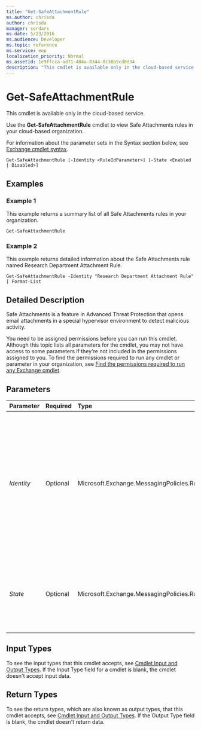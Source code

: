```yaml
---
title: "Get-SafeAttachmentRule"
ms.author: chrisda
author: chrisda
manager: serdars
ms.date: 5/23/2016
ms.audience: Developer
ms.topic: reference
ms.service: eop
localization_priority: Normal
ms.assetid: 1e9ffcca-ad71-404a-8344-0c38b5cd0d34
description: "This cmdlet is available only in the cloud-based service."
---
```


# Get-SafeAttachmentRule

This cmdlet is available only in the cloud-based service. 
  
Use the **Get-SafeAttachmentRule** cmdlet to view Safe Attachments rules in your cloud-based organization.
  
For information about the parameter sets in the Syntax section below, see [Exchange cmdlet syntax](https://technet.microsoft.com/library/bb123552.aspx). 
  
```
Get-SafeAttachmentRule [-Identity <RuleIdParameter>] [-State <Enabled | Disabled>]

```

## Examples
<a name="Examples"> </a>

### Example 1

This example returns a summary list of all Safe Attachments rules in your organization.
  
```
Get-SafeAttachmentRule
```

### Example 2

This example returns detailed information about the Safe Attachments rule named Research Department Attachment Rule.
  
```
Get-SafeAttachmentRule -Identity "Research Department Attachment Rule" | Format-List
```

## Detailed Description
<a name="DetailedDescription"> </a>

Safe Attachments is a feature in Advanced Threat Protection that opens email attachments in a special hypervisor environment to detect malicious activity. 
  
You need to be assigned permissions before you can run this cmdlet. Although this topic lists all parameters for the cmdlet, you may not have access to some parameters if they're not included in the permissions assigned to you. To find the permissions required to run any cmdlet or parameter in your organization, see [Find the permissions required to run any Exchange cmdlet](https://technet.microsoft.com/library/mt432940.aspx). 
  
## Parameters
<a name="DetailedDescription"> </a>

|**Parameter**|**Required**|**Type**|**Description**|
|:-----|:-----|:-----|:-----|
| _Identity_ <br/> |Optional  <br/> |Microsoft.Exchange.MessagingPolicies.Rules.Tasks.RuleIdParameter  <br/> | The _Identity_ parameter specifies the Safe Attachments rule that you want to view. <br/>  You can use any value that uniquely identifies the rule. For example: <br/>  Name <br/>  Distinguised name (DN) <br/>  GUID <br/> |
| _State_ <br/> |Optional  <br/> |Microsoft.Exchange.MessagingPolicies.Rules.RuleState  <br/> |The  _State_ parameter filters the results by the state of the rule. Valid values are `Enabled` and `Disabled`.  <br/> |
   
## Input Types
<a name="InputTypes"> </a>

To see the input types that this cmdlet accepts, see [Cmdlet Input and Output Types](http://go.microsoft.com/fwlink/p/?linkId=616387). If the Input Type field for a cmdlet is blank, the cmdlet doesn't accept input data. 
  
## Return Types
<a name="ReturnTypes"> </a>

To see the return types, which are also known as output types, that this cmdlet accepts, see [Cmdlet Input and Output Types](http://go.microsoft.com/fwlink/p/?linkId=616387). If the Output Type field is blank, the cmdlet doesn't return data. 
  

